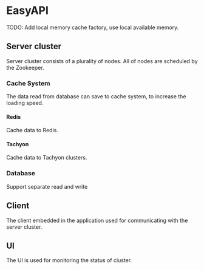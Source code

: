 # EasyAPI

TODO: Add local memory cache factory, use local available memory.

## Server cluster
Server cluster consists of a plurality of nodes. All of nodes are scheduled by the Zookeeper.

### Cache System
The data read from database can save to cache system, to increase the loading speed.

#### Redis
Cache data to Redis.

#### Tachyon
Cache data to Tachyon clusters.

### Database
Support separate read and write


## Client
The client embedded in the application used for communicating with the server cluster.

## UI
The UI is used for monitoring the status of cluster.
